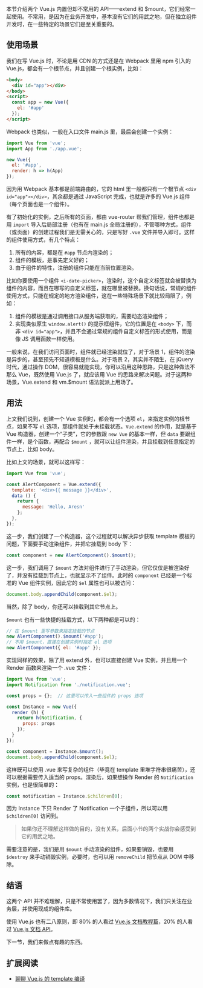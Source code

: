 

本节介绍两个 Vue.js 内置但却不常用的 API——extend 和 $mount，它们经常一起使用。不常用，是因为在业务开发中，基本没有它们的用武之地，但在独立组件开发时，在一些特定的场景它们是至关重要的。

## 使用场景

我们在写 Vue.js 时，不论是用 CDN 的方式还是在 Webpack 里用 npm 引入的 Vue.js，都会有一个根节点，并且创建一个根实例，比如：

```html
<body>
  <div id="app"></div>
</body>
<script>
  const app = new Vue({
    el: '#app'
  });
</script>
```

Webpack 也类似，一般在入口文件 main.js 里，最后会创建一个实例：

```js
import Vue from 'vue';
import App from './app.vue';

new Vue({
  el: '#app',
  render: h => h(App)
});
```

因为用 Webpack 基本都是前端路由的，它的 html 里一般都只有一个根节点 `<div id="app"></div>`，其余都是通过 JavaScript 完成，也就是许多的 Vue.js 组件（每个页面也是一个组件）。

有了初始化的实例，之后所有的页面，都由 vue-router 帮我们管理，组件也都是用 `import` 导入后局部注册（也有在 main.js 全局注册的），不管哪种方式，组件（或页面）的创建过程我们是无需关心的，只是写好 `.vue` 文件并导入即可。这样的组件使用方式，有几个特点：

1. 所有的内容，都是在 `#app` 节点内渲染的；
2. 组件的模板，是事先定义好的；
3. 由于组件的特性，注册的组件只能在当前位置渲染。

比如你要使用一个组件 `<i-date-picker>`，渲染时，这个自定义标签就会被替换为组件的内容，而且在哪写的自定义标签，就在哪里被替换。换句话说，常规的组件使用方式，只能在规定的地方渲染组件，这在一些特殊场景下就比较局限了，例如：

1. 组件的模板是通过调用接口从服务端获取的，需要动态渲染组件；
2. 实现类似原生 `window.alert()` 的提示框组件，它的位置是在 `<body>` 下，而非 `<div id="app">`，并且不会通过常规的组件自定义标签的形式使用，而是像 JS 调用函数一样使用。

一般来说，在我们访问页面时，组件就已经渲染就位了，对于场景 1，组件的渲染是异步的，甚至预先不知道模板是什么。对于场景 2，其实并不陌生，在 jQuery 时代，通过操作 DOM，很容易就能实现，你可以沿用这种思路，只是这种做法不那么 Vue，既然使用 Vue.js 了，就应该用 Vue 的思路来解决问题。对于这两种场景，Vue.extend 和 vm.$mount 语法就派上用场了。

## 用法

上文我们说到，创建一个 Vue 实例时，都会有一个选项 `el`，来指定实例的根节点，如果不写 `el` 选项，那组件就处于未挂载状态。`Vue.extend` 的作用，就是基于 Vue 构造器，创建一个“子类”，它的参数跟 `new Vue` 的基本一样，但 `data` 要跟组件一样，是个函数，再配合 `$mount` ，就可以让组件渲染，并且挂载到任意指定的节点上，比如 body。

比如上文的场景，就可以这样写：

```js
import Vue from 'vue';

const AlertComponent = Vue.extend({
  template: '<div>{{ message }}</div>',
  data () {
    return {
      message: 'Hello, Aresn'
    };
  },
});
```

这一步，我们创建了一个构造器，这个过程就可以解决异步获取 template 模板的问题，下面要手动渲染组件，并把它挂载到 body 下：

```js
const component = new AlertComponent().$mount();
```

这一步，我们调用了 `$mount` 方法对组件进行了手动渲染，但它仅仅是被渲染好了，并没有挂载到节点上，也就显示不了组件。此时的 `component` 已经是一个标准的 Vue 组件实例，因此它的 `$el` 属性也可以被访问：

```js
document.body.appendChild(component.$el);
```

当然，除了 body，你还可以挂载到其它节点上。

`$mount` 也有一些快捷的挂载方式，以下两种都是可以的：

```js
// 在 $mount 里写参数来指定挂载的节点
new AlertComponent().$mount('#app');
// 不用 $mount，直接在创建实例时指定 el 选项
new AlertComponent({ el: '#app' });
```

实现同样的效果，除了用 extend 外，也可以直接创建 Vue 实例，并且用一个 Render 函数来渲染一个 .vue 文件：

```js
import Vue from 'vue';
import Notification from './notification.vue';

const props = {};  // 这里可以传入一些组件的 props 选项

const Instance = new Vue({
  render (h) {
    return h(Notification, {
      props: props
    });
  }
});

const component = Instance.$mount();
document.body.appendChild(component.$el);
```

这样既可以使用 .vue 来写复杂的组件（毕竟在 template 里堆字符串很痛苦），还可以根据需要传入适当的 props。渲染后，如果想操作 Render 的 `Notification` 实例，也是很简单的：

```js
const notification = Instance.$children[0];
```

因为 Instance 下只 Render 了 Notification 一个子组件，所以可以用 `$children[0]` 访问到。

> 如果你还不理解这样做的目的，没有关系，后面小节的两个实战你会感受到它的用武之地。

需要注意的是，我们是用 `$mount` 手动渲染的组件，如果要销毁，也要用 `$destroy` 来手动销毁实例，必要时，也可以用 `removeChild` 把节点从 DOM 中移除。

## 结语

这两个 API 并不难理解，只是不常使用罢了，因为多数情况下，我们只关注在业务层，并使用现成的组件库。

使用 Vue.js 也有二八原则，即 80% 的人看过 [Vue.js 文档教程篇](https://cn.vuejs.org/v2/guide/)，20% 的人看过 [Vue.js 文档 API](https://cn.vuejs.org/v2/api/)。

下一节，我们来做点有趣的东西。

## 扩展阅读

- [聊聊 Vue.js 的 template 编译](https://juejin.cn/post/6844903502196506631)

